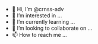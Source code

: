- 👋 Hi, I’m @crnss-adv
- 👀 I’m interested in ...
- 🌱 I’m currently learning ...
- 💞️ I’m looking to collaborate on ...
- 📫 How to reach me ...

<!---
crnss-adv/crnss-adv is a ✨ special ✨ repository because its `README.md` (this file) appears on your GitHub profile.
You can click the Preview link to take a look at your changes.
--->
